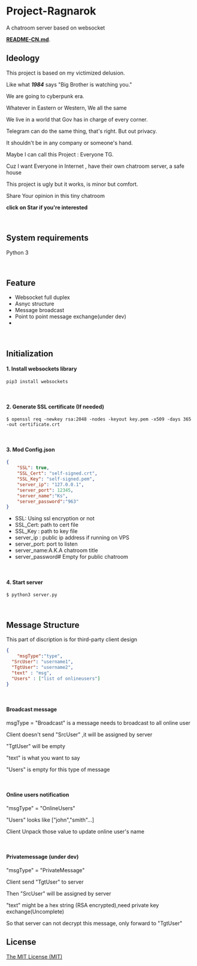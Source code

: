# Project-Ragnarok

A chatroom server based on websocket

**[README-CN.md](https://github.com/kingsznhone/Project-Ragnarok/blob/master/README-CN.md)**.

 

## Ideology

This project is based on my victimized delusion.

Like what ***1984*** says "Big Brother is watching you."

We are going to cyberpunk era.

Whatever in Eastern or Western, We all the same

We live in a world that Gov has in charge of every corner.

Telegram can do the same thing, that's right. But out privacy. 

It shouldn't be in any company or someone's hand.

Maybe I can call this Project : Everyone TG.

Cuz I want Everyone in Internet , have their own chatroom server, a safe house

This project is ugly but it works, is minor but comfort.

Share Your opinion in this tiny chatroom

**click on Star if you're interested**

&nbsp;
## System requirements 
Python 3

&nbsp;
## Feature
*  Websocket full duplex
*  Asnyc structure
*  Message broadcast 
*  Point to point message exchange(under dev)
*  

&nbsp;
## Initialization
#### 1. Install websockets library
```shell 
pip3 install websockets
```

&nbsp;
#### 2. Generate SSL certificate (If needed)
```shell
$ openssl req -newkey rsa:2048 -nodes -keyout key.pem -x509 -days 365 -out certificate.crt
```

&nbsp;
#### 3. Mod Config.json
``` json
{
	"SSL": true,                    
	"SSL_Cert": "self-signed.crt",  
	"SSL_Key": "self-signed.pem",   
	"server_ip": "127.0.0.1",      
	"server_port": 12345,           
	"server_name":"Ks",             
	"server_password":"963"         
}
```

* SSL: Using ssl encryption or not 
* SSL_Cert: path to cert file
* SSL_Key : path to key file 
* server_ip : public ip address if running on VPS
* server_port: port to listen
* server_name:A.K.A chatroom title
* server_password#  Empty for public chatroom

&nbsp;
#### 4. Start server 
``` shell
$ python3 server.py
```

&nbsp;
## Message Structure
This part of discription is for third-party client design

``` json
{
	"msgType":"type",
  "SrcUser": "username1",
  "TgtUser": "username2",
  "text" : "msg",
  "Users" : ["list of onlineusers"]
}
```

&nbsp;
#### Broadcast message 
msgType = "Broadcast"  is a message needs to broadcast to all online user

Client doesn't send "SrcUser" ,it will be assigned by server

"TgtUser" will be empty

"text" is what you want to say

"Users" is empty for this type of message

&nbsp;
#### Online users notification
"msgType" = "OnlineUsers" 

"Users" looks like ["john","smith"...]

Client Unpack those value to update online user's name

&nbsp;
#### Privatemessage (under dev)
"msgType" = "PrivateMessage" 

Client send "TgtUser" to server

Then "SrcUser" will be assigned by server

"text" might be a hex string (RSA encrypted),need private key exchange(Uncomplete)

So that server can not decrypt this message, only forward to "TgtUser"

##
## License
[The MIT License (MIT)](https://raw.githubusercontent.com/v2ray/v2ray-core/master/LICENSE)
